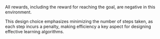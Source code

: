 All rewards, including the reward for reaching the goal, are negative in this environment. 

This design choice emphasizes minimizing the number of steps taken, as each step incurs a penalty, making efficiency a key aspect for designing effective learning algorithms.

